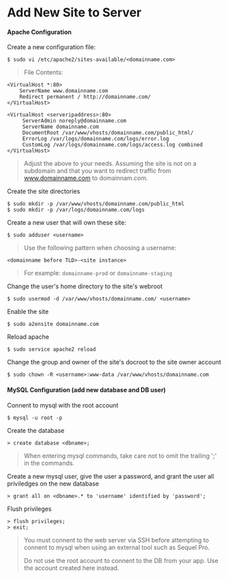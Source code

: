 Add New Site to Server
======================

#### Apache Configuration ####

Create a new configuration file:

    $ sudo vi /etc/apache2/sites-available/<domainname.com>

> File Contents:

    <VirtualHost *:80>
        ServerName www.domainname.com
        Redirect permanent / http://domainname.com/
    </VirtualHost>

    <VirtualHost <serveripaddress>:80>
         ServerAdmin noreply@domainname.com
         ServerName domainname.com
         DocumentRoot /var/www/vhosts/domainname.com/public_html/
         ErrorLog /var/logs/domainname.com/logs/error.log
         CustomLog /var/logs/domainname.com/logs/access.log combined
    </VirtualHost>

> Adjust the above to your needs. Assuming the site is not on a subdomain and
> that you want to redirect traffic from www.domainname.com to domainnam.com.

Create the site directories

    $ sudo mkdir -p /var/www/vhosts/domainname.com/public_html
    $ sudo mkdir -p /var/logs/domainname.com/logs

Create a new user that will own these site:

    $ sudo adduser <username>

> Use the following pattern when choosing a username:

    <domainname before TLD>-<site instance>

> For example: `domainname-prod` or `domainname-staging`

Change the user's home directory to the site's webroot

    $ sudo usermod -d /var/www/vhosts/domainname.com/ <username>

Enable the site

    $ sudo a2ensite domainname.com

Reload apache

    $ sudo service apache2 reload

Change the group and owner of the site's docroot to the site owner account

    $ sudo chown -R <username>:www-data /var/www/vhosts/domainname.com


#### MySQL Configuration (add new database and DB user) ####

Connent to mysql with the root account

    $ mysql -u root -p

Create the database

    > create database <dbname>;

> When entering mysql commands, take care not to omit the trailing ';' in the commands.

Create a new mysql user, give the user a password, and grant the user all priviledges on the new database

    > grant all on <dbname>.* to 'username' identified by 'password';

Flush privileges

    > flush privileges;
    > exit;

> You must connent to the web server via SSH before attempting to connent to 
> mysql when using an external tool such as Sequel Pro.
>
> Do not use the root account to connent to the DB from your app. Use the
> account created here instead.
